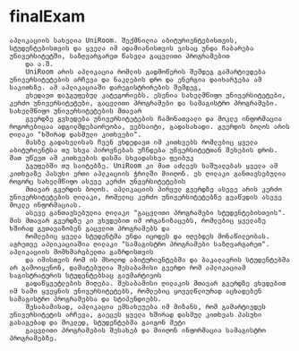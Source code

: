 # finalExam


    აპლიკაციის სახელია UniRoom. შექმნილია აბიტურიენტებისთვის, სტუდენტებისთვის და ყველა იმ ადამიანისთვის ვისაც უნდა ჩაბარება უნივერსიტეტში, საზღვარგარეთ წასვლა გაცვლითი პროგრამებით 
		და ა.შ.
		UniRoom არის აპლიკაცია რომლის გადმოწერის შემდეგ გამარტივდება უნივერსიტეტების არჩევა და ნაკლების დრო და ენერგია დაიხარჯება ამ საკითხზე. ამ აპლიკაციაში დარეგისტრირების შემდეგ, 
		ვხედავთ დაჯგუფებულ კატეგორიებს. ესენია სახელმწიფო უნივერსიტეტები, კერძო უნივერსიტეტები, გაცვლითი პროგრამები და სამაგისტრო პროგრამები. სახელმწიფო უნივერსიტეტების მთავარ 
		გვერდზე გვხვდება უნივერსიტეტების ჩამონათვალი და მოკლე ინფორმაცია როგორებიცაა ადგილმდებაორეობა, ვებსაიტი, გადასახადი. გვერდის ბოლოს არის ღილაკი "ხშირად დასმული კითხვები".
		მასზე გადასვლისას ჩვენ ვხდედავთ იმ კითხვებს რომლებიც ყველა აბიტურიენტსა თუ სხვა პიროვნებას უჩნდება უნვერსიტეტთან შეხების დროს. მათ უწევთ ამ კითხვების დასმა სხვადასხვა ფეიბუკ
		ჯგუფებში თუ საიტებზე. UniRoom კი მათ აძლევს საშუალებას ყველა ამ კითხვაზე პასუხი ერთი აპლკაციის ჭრილში მიიღონ. ეს ღილაკი განთავსებულია როგორც სახელმწიფო ასევე კერძო უნვერსიტეტების 
		მთავარ გვერდის ბოლოს. აპლიკაციის პირველ გვერდზე ასევე არის კერძო უნივერსიტეტების ღილაკი, რომელიც კერძო უნივერსიტეტებზე გვაწვდის ასევე მოკლე ინფორმაციას. 
		ასევე განთავსებულია ღილაკი "გაცვლითი პროგრამები სტუდენტებისთვის". მის მთავარ გვერდზე კი ვხვდებით იმ ორგანიზაცებს, რომლებიც ყველაზე ხშირად გვთავაზობენ გაცვლით პროგრამებს და
		რომლებიც ყველა სტუდენტმა უნდა იცოდეს და იღებდეს მონაწილეობას. აგრეთვე აპლიკაციაშია ღილაკი "სამაგისტრო პროგრამები საზღვარგარეთ". აპლიკაციის მომხმარებელთა გაზრდისთვის
		და იმისთვის რომ ის მხოლოდ აბიტურიენტებმა და ბაკალავრის სტუდენტებმა არ გამოიყენონ, დამატებულია შესაბამისი გვერდი რომ აპლიკაციამ საგისტრატურის სტუდენტებსაც გაუმარტივოს 
		გადაწყვეტლების მიღება. შესაბამისი ღილაკის მთავარ გვერდზე ვხვდებით იმ სამი ყვეყნის უნივერსიტეტებს, რომლებიც ყოველწლიურად აცხადებენ სამაგისტრო პროგრამებსა და სტიპენდიებს. 
		შესაბამისად, აპლიკაცია ემსახეუება იმ მიზანს, რომ გამარტივდეს უნივერსიტეტის არჩევა, გაეცეს ყველა ხშირად დასმულ კითხვას პასუხი გასაგებად და მოკლედ, სტუდენტებმა გაიგონ მეტი 
		გაცვლითი პროგრამების შესახებ და მიიღონ ინფორმაცია სამაგისტრო პროგრამებზე. 

